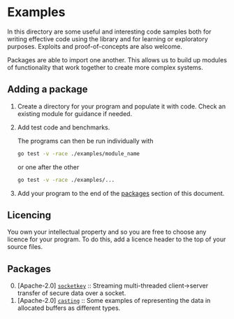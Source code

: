 # Examples

In this directory are some useful and interesting code samples both for writing effective code using the library and for learning or exploratory purposes. Exploits and proof-of-concepts are also welcome.

Packages are able to import one another. This allows us to build up modules of functionality that work together to create more complex systems.

## Adding a package

1. Create a directory for your program and populate it with code. Check an existing module for guidance if needed. 

2. Add test code and benchmarks.

    The programs can then be run individually with

    ```bash
    go test -v -race ./examples/module_name
    ```

    or one after the other

    ```bash
    go test -v -race ./examples/...
    ```

3. Add your program to the end of the [packages](#packages) section of this document.

## Licencing

You own your intellectual property and so you are free to choose any licence for your program. To do this, add a licence header to the top of your source files.

## Packages

0. [Apache-2.0] [`socketkey`](socketkey) :: Streaming multi-threaded client->server transfer of secure data over a socket.
1. [Apache-2.0] [`casting`](casting) :: Some examples of representing the data in allocated buffers as different types.
